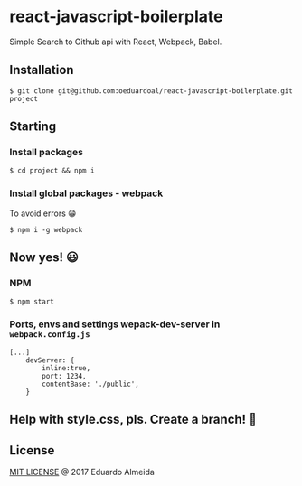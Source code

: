 # react-javascript-boilerplate
Simple Search to Github api with React, Webpack, Babel.

## Installation
```
$ git clone git@github.com:oeduardoal/react-javascript-boilerplate.git project
```

## Starting
### Install packages
```
$ cd project && npm i
```

### Install global packages - webpack
To avoid errors :grin:
```
$ npm i -g webpack
```

## Now yes! :smiley:
### NPM
```
$ npm start
```

### Ports, envs and settings wepack-dev-server in `webpack.config.js`
```
[...]
	devServer: {
		inline:true,
		port: 1234,
		contentBase: './public',
	}
```

## Help with style.css, pls. Create a branch! :open_hands:

## License

[MIT LICENSE](https://github.com/oeduardoal/react-javascript-boilerplate/blob/master/LICENSE) @ 2017 Eduardo Almeida
